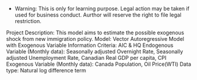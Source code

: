 * Warning: This is only for learning purpose. Legal action may be taken if used for business conduct. Aurthor will reserve the right to file legal restriction.

Project Description: This model aims to estimate the possible exogenous shock from new immigration policy. 
  Model: Vector Autoregressive Model with Exogenous Variable
  Information Criteria: AIC & HQ
  Endogenous Variable (Monthly data): Seasonally adjusted Overnight Rate, Seasonally adjusted Unemployment Rate, Canadian Real GDP per capita, CPI
  Exogenous Variable (Monthly data): Canada Population, Oil Price(WTI)
  Data type: Natural log difference term

